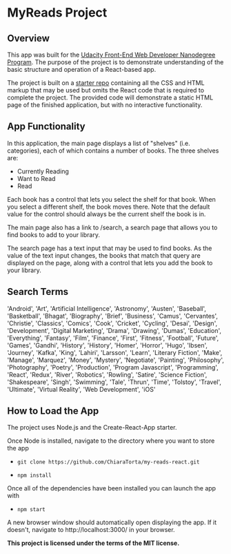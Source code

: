 # MyReads Project

## Overview

This app was built for the [Udacity Front-End Web Developer Nanodegree Program](https://eu.udacity.com/course/front-end-web-developer-nanodegree--nd001). The purpose of the project is to demonstrate understanding of the basic structure and operation of a React-based app.

The project is built on a [starter repo](https://github.com/udacity/reactnd-project-myreads-starter) containing all the CSS and HTML markup that may be used but omits the React code that is required to complete the project. The provided code will demonstrate a static HTML page of the finished application, but with no interactive functionality.

## App Functionality

In this application, the main page displays a list of "shelves" (i.e. categories), each of which contains a number of books. The three shelves are:

* Currently Reading
* Want to Read
* Read

Each book has a control that lets you select the shelf for that book. When you select a different shelf, the book moves there. Note that the default value for the control should always be the current shelf the book is in.

The main page also has a link to /search, a search page that allows you to find books to add to your library.

The search page has a text input that may be used to find books. As the value of the text input changes, the books that match that query are displayed on the page, along with a control that lets you add the book to your library.

## Search Terms

'Android', 'Art', 'Artificial Intelligence', 'Astronomy', 'Austen', 'Baseball', 'Basketball', 'Bhagat', 'Biography', 'Brief', 'Business', 'Camus', 'Cervantes', 'Christie', 'Classics', 'Comics', 'Cook', 'Cricket', 'Cycling', 'Desai', 'Design', 'Development', 'Digital Marketing', 'Drama', 'Drawing', 'Dumas', 'Education', 'Everything', 'Fantasy', 'Film', 'Finance', 'First', 'Fitness', 'Football', 'Future', 'Games', 'Gandhi', 'History', 'History', 'Homer', 'Horror', 'Hugo', 'Ibsen', 'Journey', 'Kafka', 'King', 'Lahiri', 'Larsson', 'Learn', 'Literary Fiction', 'Make', 'Manage', 'Marquez', 'Money', 'Mystery', 'Negotiate', 'Painting', 'Philosophy', 'Photography', 'Poetry', 'Production', 'Program Javascript', 'Programming', 'React', 'Redux', 'River', 'Robotics', 'Rowling', 'Satire', 'Science Fiction', 'Shakespeare', 'Singh', 'Swimming', 'Tale', 'Thrun', 'Time', 'Tolstoy', 'Travel', 'Ultimate', 'Virtual Reality', 'Web Development', 'iOS'

## How to Load the App

The project uses Node.js and the Create-React-App starter. 

Once Node is installed, navigate to the directory where you want to store the app

* `git clone https://github.com/ChiaraTorta/my-reads-react.git`  

* `npm install`

Once all of the dependencies have been installed you can launch the app with

* `npm start`

A new browser window should automatically open displaying the app. If it doesn't, navigate to http://localhost:3000/ in your browser.


**This project is licensed under the terms of the MIT license.**
